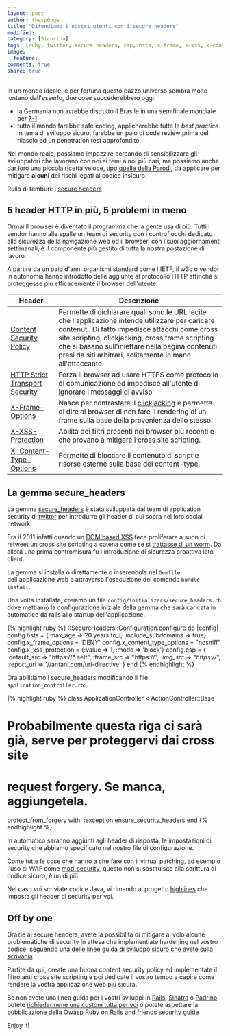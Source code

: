 ```yaml
---
layout: post
author: thesp0nge
title: "Difendiamo i nostri utenti con i secure headers"
modified:
category: [Sicurina]
tags: [ruby, twitter, secure headers, csp, hsts, x-frame, x-xss, x-content-type]
image:
  feature: 
comments: true
share: true
---
```


In un mondo ideale, e per fortuna questo pazzo universo sembra molto lontano
dall'esserlo, due cose succederebbero oggi:

* la Germania non avrebbe distrutto il Brasile in una semifinale mondiale per
  [7-1](http://www.repubblica.it/speciali/mondiali/brasile2014/brasile/2014/07/08/news/brasile_germania-91059920/)
* tutto il mondo farebbe safe coding, applicherebbe tutte le _best practice_ in
  tema di sviluppo sicuro, farebbe un paio di code review prima del rilascio ed
  un penetration test approfondito.

Nel mondo reale, possiamo impazzire cercando di sensibilizzare gli sviluppatori
che lavorano con noi ai temi a noi più cari, ma possiamo anche dar loro una
piccola ricetta veloce, tipo [quelle della
Parodi](http://www.realtimetv.it/web/molto-bene/ricette-molto-veloci/), da
applicare per mitigare **alcuni** dei rischi legati al codice insicuro.

Rullo di tamburi: i [secure headers](https://www.owasp.org/index.php/List_of_useful_HTTP_headers)

## 5 header HTTP in più, 5 problemi in meno

Ormai il browser è diventato il programma che la gente usa di più. Tutti i
vendor hanno alle spalle un team di security con i controfiocchi dedicato alla
sicurezza della navigazione web ed il browser, con i suoi aggiornamenti
settimanali, è il componente più gestito di tutta la nostra postazione di
lavoro.

A partire da un paio d'anni organismi standard come l'IETF, il w3c o vendor in
autonomia hanno introdotto delle aggiunte al protocollo HTTP affinché si
proteggesse più efficacemente il browser dell'utente.

|Header|Descrizione|
|------|-----------|
|[Content Security Policy](https://w3c.github.io/webappsec/specs/content-security-policy/)|Permette di dichiarare quali sono le URL lecite che l'applicazione intende utilizzare per caricare contenuti. Di fatto impedisce attacchi come cross site scripting, clickjacking, cross frame scripting che si basano sull'iniettare nella pagina contenuti presi da siti arbitrari, solitamente in mano all'attaccante.|
|[HTTP Strict Transport Security](https://tools.ietf.org/html/rfc6797)|Forza il browser ad usare HTTPS come protocollo di comunicazione ed impedisce all'utente di ignorare i messaggi di avviso |
|[X-Frame-Options](https://tools.ietf.org/html/draft-ietf-websec-x-frame-options-02)|Nasce per contrastare il [clickjacking](https://www.owasp.org/index.php/Clickjacking) e permette di dire al browser di non fare il rendering di un frame sulla base della provenienza dello stesso.|
|[X-XSS-Protection](http://msdn.microsoft.com/en-us/library/dd565647(v=vs.85).aspx)|Abilita dei filtri presenti nei browser più recenti e che provano a mitigare i cross site scripting.|
|[X-Content-Type-Options](http://msdn.microsoft.com/en-us/library/ie/gg622941(v=vs.85).aspx)|Permette di bloccare il contenuto di script e risorse esterne sulla base del content-type.|

## La gemma secure_headers

La gemma [secure_headers](https://github.com/twitter/secureheaders) è stata
sviluppata dal team di application security di [twitter](http://twitter.com)
per introdurre gli header di cui sopra nel loro social network.

Era il 2011 infatti quando un [DOM based XSS](https://www.owasp.org/index.php/DOM_Based_XSS) fece
proliferare a suon di retweet un cross site scripting a catena come se si
[trattasse di un worm](http://blog.mindedsecurity.com/2010/09/twitter-domxss-wrong-fix-and-something.html).
Da allora una prima contromisura fu l'introduzione di sicurezza proattiva lato
client.

La gemma si installa o direttamente o inserendola nel ```Gemfile```
dell'applicazione web e attraverso l'esecuzione del comando ```bundle
install```.

Una volta installata, creiamo un file
```config/initializers/secure_headers.rb``` dove mettiamo la configurazione
iniziale della gemma che sarà caricata in automatico da rails allo startup
dell'applicazione.

{% highlight ruby %}
::SecureHeaders::Configuration.configure do |config|
  config.hsts = {:max_age => 20.years.to_i, :include_subdomains => true}
  config.x_frame_options = 'DENY'
  config.x_content_type_options = "nosniff"
  config.x_xss_protection = {:value => 1, :mode => 'block'}
  config.csp = {
    :default_src => "https://* self",
    :frame_src => "https://*",
    :img_src => "https://*",
    :report_uri => '//antani.com/uri-directive'
  }
end
{% endhighlight %}

Ora abilitiamo i secure_headers modificando il file ```application_controller.rb```:

{% highlight ruby %}
class ApplicationController < ActionController::Base
  # Probabilmente questa riga ci sarà già, serve per proteggervi dai cross site
  # request forgery. Se manca, aggiungetela.
  protect_from_forgery with: :exception
  ensure_security_headers
end
{% endhighlight %}

In automatico saranno aggiunti agli header di risposta, le impostazioni di
security che abbiamo specificato nel nostro file di configurazione.

Come tutte le cose che hanno a che fare con il virtual patching, ad esempio
l'uso di WAF come [mod_security](https://www.modsecurity.org), questo non si sostituisce alla
scrittura di codice sicuro, è un di più.

Nel caso voi scriviate codice Java, vi rimando al progetto
[highlines](https://github.com/sourceclear/headlines) che imposta gli header di
security per voi.

## Off by one

Grazie ai secure headers, avete la possibilità di mitigare al volo alcune
problematiche di security in attesa che implementiate hardening nel vostro
codice, seguendo [una delle linee guida di sviluppo sicuro che avete sulla
scrivania](https://codiceinsicuro.it/blog/date-una-linea-guida-al-ragazzo/).

Partite da qui, create una buona content security policy ed implementate il
filtro anti cross site scripting e poi dedicate il vostro tempo a capire come
rendere la vostra applicazione web più sicura.

Se non avete una linea guida per i vostri sviluppi in
[Rails](http://rubyonrails.org), [Sinatra](http://www.sinatrarb.com) o
[Padrino](http://www.padrinorb.com) potete [richiedermene una custom tutta per
voi](mailto:paolo@codiceinsicuro.it) o potete aspettare la pubblicazione
della [Owasp Ruby on Rails and friends security
guide](https://www.owasp.org/index.php/Projects/OWASP_Ruby_on_Rails_and_friends_Security_Guide)

Enjoy it!
